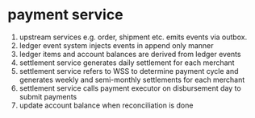 # payment service
1. upstream services e.g. order, shipment etc. emits events via outbox.
2. ledger event system injects events in append only manner
3. ledger items and account balances are derived from ledger events
4. settlement service generates daily settlement for each merchant
5. settlement service refers to WSS to determine payment cycle and generates weekly and semi-monthly settlements for each merchant
6. settlement service calls payment executor on disbursement day to submit payments
7. update account balance when reconciliation is done